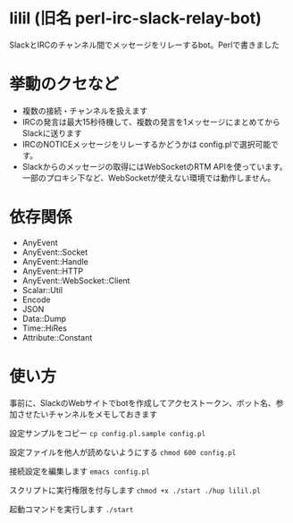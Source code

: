 # lilil (旧名 perl-irc-slack-relay-bot)
SlackとIRCのチャンネル間でメッセージをリレーするbot。Perlで書きました

# 挙動のクセなど
- 複数の接続・チャンネルを扱えます
- IRCの発言は最大15秒待機して、複数の発言を1メッセージにまとめてからSlackに送ります
- IRCのNOTICEメッセージをリレーするかどうかは config.plで選択可能です。
- Slackからのメッセージの取得にはWebSocketのRTM APIを使っています。一部のプロキシ下など、WebSocketが使えない環境では動作しません。

# 依存関係
- AnyEvent
- AnyEvent::Socket
- AnyEvent::Handle
- AnyEvent::HTTP
- AnyEvent::WebSocket::Client
- Scalar::Util
- Encode
- JSON
- Data::Dump
- Time::HiRes
- Attribute::Constant

# 使い方

事前に、SlackのWebサイトでbotを作成してアクセストークン、ボット名、参加させたいチャンネルをメモしておきます

設定サンプルをコピー
`cp config.pl.sample config.pl `

設定ファイルを他人が読めないようにする
`chmod 600 config.pl`

接続設定を編集します
`emacs config.pl`

スクリプトに実行権限を付与します
`chmod +x ./start ./hup lilil.pl`

起動コマンドを実行します
`./start`
